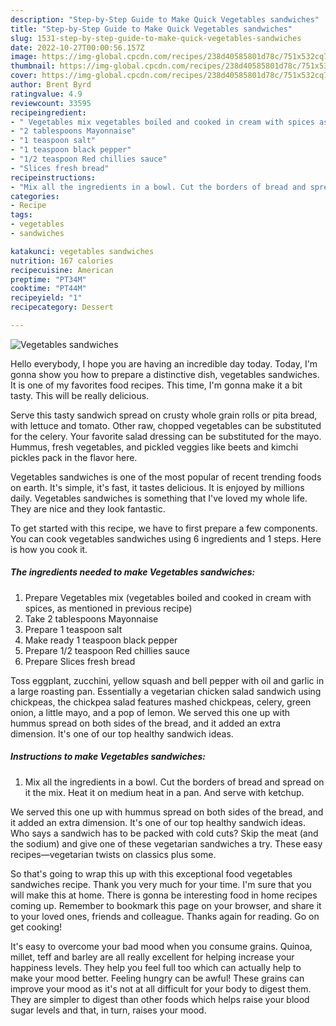```yaml
---
description: "Step-by-Step Guide to Make Quick Vegetables sandwiches"
title: "Step-by-Step Guide to Make Quick Vegetables sandwiches"
slug: 1531-step-by-step-guide-to-make-quick-vegetables-sandwiches
date: 2022-10-27T00:00:56.157Z
image: https://img-global.cpcdn.com/recipes/238d40585801d78c/751x532cq70/vegetables-sandwiches-recipe-main-photo.jpg
thumbnail: https://img-global.cpcdn.com/recipes/238d40585801d78c/751x532cq70/vegetables-sandwiches-recipe-main-photo.jpg
cover: https://img-global.cpcdn.com/recipes/238d40585801d78c/751x532cq70/vegetables-sandwiches-recipe-main-photo.jpg
author: Brent Byrd
ratingvalue: 4.9
reviewcount: 33595
recipeingredient:
- " Vegetables mix vegetables boiled and cooked in cream with spices as mentioned in previous recipe"
- "2 tablespoons Mayonnaise"
- "1 teaspoon salt"
- "1 teaspoon black pepper"
- "1/2 teaspoon Red chillies sauce"
- "Slices fresh bread"
recipeinstructions:
- "Mix all the ingredients in a bowl. Cut the borders of bread and spread on it the mix. Heat it on medium heat in a pan. And serve with ketchup."
categories:
- Recipe
tags:
- vegetables
- sandwiches

katakunci: vegetables sandwiches 
nutrition: 167 calories
recipecuisine: American
preptime: "PT34M"
cooktime: "PT44M"
recipeyield: "1"
recipecategory: Dessert

---
```



![Vegetables sandwiches](https://img-global.cpcdn.com/recipes/238d40585801d78c/751x532cq70/vegetables-sandwiches-recipe-main-photo.jpg)

Hello everybody, I hope you are having an incredible day today. Today, I'm gonna show you how to prepare a distinctive dish, vegetables sandwiches. It is one of my favorites food recipes. This time, I'm gonna make it a bit tasty. This will be really delicious.

Serve this tasty sandwich spread on crusty whole grain rolls or pita bread, with lettuce and tomato. Other raw, chopped vegetables can be substituted for the celery. Your favorite salad dressing can be substituted for the mayo. Hummus, fresh vegetables, and pickled veggies like beets and kimchi pickles pack in the flavor here.

Vegetables sandwiches is one of the most popular of recent trending foods on earth. It's simple, it's fast, it tastes delicious. It is enjoyed by millions daily. Vegetables sandwiches is something that I've loved my whole life. They are nice and they look fantastic.


To get started with this recipe, we have to first prepare a few components. You can cook vegetables sandwiches using 6 ingredients and 1 steps. Here is how you cook it.

<!--inarticleads1-->

##### The ingredients needed to make Vegetables sandwiches:

1. Prepare  Vegetables mix (vegetables boiled and cooked in cream with spices, as mentioned in previous recipe)
1. Take 2 tablespoons Mayonnaise
1. Prepare 1 teaspoon salt
1. Make ready 1 teaspoon black pepper
1. Prepare 1/2 teaspoon Red chillies sauce
1. Prepare Slices fresh bread


Toss eggplant, zucchini, yellow squash and bell pepper with oil and garlic in a large roasting pan. Essentially a vegetarian chicken salad sandwich using chickpeas, the chickpea salad features mashed chickpeas, celery, green onion, a little mayo, and a pop of lemon. We served this one up with hummus spread on both sides of the bread, and it added an extra dimension. It&#39;s one of our top healthy sandwich ideas. 

<!--inarticleads2-->

##### Instructions to make Vegetables sandwiches:

1. Mix all the ingredients in a bowl. Cut the borders of bread and spread on it the mix. Heat it on medium heat in a pan. And serve with ketchup.


We served this one up with hummus spread on both sides of the bread, and it added an extra dimension. It&#39;s one of our top healthy sandwich ideas. Who says a sandwich has to be packed with cold cuts? Skip the meat (and the sodium) and give one of these vegetarian sandwiches a try. These easy recipes—vegetarian twists on classics plus some. 

So that's going to wrap this up with this exceptional food vegetables sandwiches recipe. Thank you very much for your time. I'm sure that you will make this at home. There is gonna be interesting food in home recipes coming up. Remember to bookmark this page on your browser, and share it to your loved ones, friends and colleague. Thanks again for reading. Go on get cooking!

It's easy to overcome your bad mood when you consume grains. Quinoa, millet, teff and barley are all really excellent for helping increase your happiness levels. They help you feel full too which can actually help to make your mood better. Feeling hungry can be awful! These grains can improve your mood as it's not at all difficult for your body to digest them. They are simpler to digest than other foods which helps raise your blood sugar levels and that, in turn, raises your mood.
